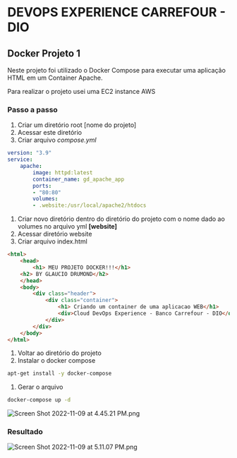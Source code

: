 # DEVOPS EXPERIENCE CARREFOUR - DIO
## Docker Projeto 1

Neste projeto foi utilizado o Docker Compose para executar uma aplicação HTML em um Container Apache.

Para realizar o projeto usei uma EC2 instance AWS

### Passo a passo

1. Criar um diretório root [nome do projeto]
2. Acessar este diretório
3.  Criar arquivo *compose.yml*

```yaml
version: "3.9"
service:
	apache:
		image: httpd:latest
		container_name: gd_apache_app
		ports:
		- "80:80"
		volumes:
		- .website:/usr/local/apache2/htdocs
```

1. Criar novo diretório dentro do diretório do projeto com o nome dado ao volumes no arquivo yml **[website]**
2. Acessar diretório website
3. Criar arquivo index.html

```html
<html>
	<head>
		<h1> MEU PROJETO DOCKER!!!</h1>
    <h2> BY GLAUCIO DRUMOND</h2>
	</head>
	<body>
		<div class="header">
			<div class="container">
				<h1> Criando um container de uma aplicacao WEB</h1>
				<div>Cloud DevOps Experience - Banco Carrefour - DIO</div>
			</div>
		</div>	
	</body>
</html>
```

1. Voltar ao diretório do projeto
2. Instalar o docker compose

```bash
apt-get install -y docker-compose
```

1. Gerar o arquivo

```bash
docker-compose up -d
```

![Screen Shot 2022-11-09 at 4.45.21 PM.png](Docker%20Projeto%201%2012f53fc3e50e40d69a49c41b842ad73c/Screen_Shot_2022-11-09_at_4.45.21_PM.png)

### Resultado

![Screen Shot 2022-11-09 at 5.11.07 PM.png](Docker%20Projeto%201%2012f53fc3e50e40d69a49c41b842ad73c/Screen_Shot_2022-11-09_at_5.11.07_PM.png)
